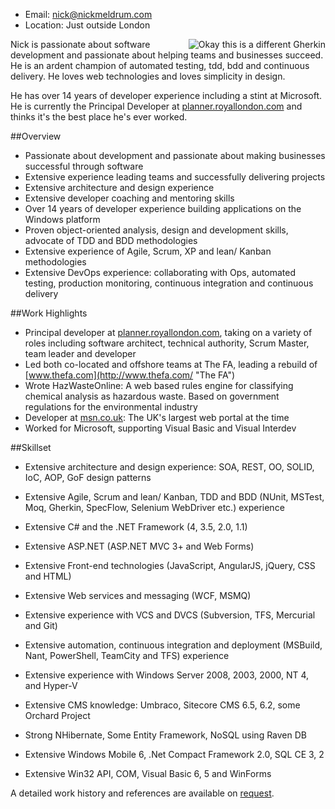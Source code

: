 ﻿  * Email: [nick@nickmeldrum.com](mailto:nick@nickmeldrum.com "Email nick")
  * Location: Just outside London
 
<img src="/media/me 128 wide.jpg" style="float: right;padding-left: 20px;" alt="Okay this is a different Gherkin"></img>
Nick is passionate about software development and passionate about helping teams and businesses succeed. He is an ardent champion of automated testing, tdd, bdd and continuous delivery. He loves web technologies and loves simplicity in design.

He has over 14 years of developer experience including a stint at Microsoft. He is currently the Principal Developer at [planner.royallondon.com](https://planner.royallondon.com/ "Royal London Financial Planner") and thinks it's the best place he's ever worked.

##Overview
  * Passionate about development and passionate about making businesses successful through software
  * Extensive experience leading teams and successfully delivering projects
  * Extensive architecture and design experience
  * Extensive developer coaching and mentoring skills
  * Over 14 years of developer experience building applications on the Windows platform
  * Proven object-oriented analysis, design and development skills, advocate of TDD and BDD methodologies
  * Extensive experience of Agile, Scrum, XP and lean/ Kanban methodologies 
  * Extensive DevOps experience: collaborating with Ops, automated testing, production monitoring, continuous integration and continuous delivery

##Work Highlights
  * Principal developer at [planner.royallondon.com](https://planner.royallondon.com/ "Royal London Financial Planner"), taking on a variety of roles including software architect, technical authority, Scrum Master, team leader and developer
  * Led both co-located and offshore teams at The FA, leading a rebuild of [www.thefa.com](http://www.thefa.com/ "The FA") 
  * Wrote HazWasteOnline: A web based rules engine for classifying chemical analysis as hazardous waste. Based on government regulations for the environmental industry
  * Developer at [msn.co.uk](http://msn.co.uk/ "msn"): The UK's largest web portal at the time
  * Worked for Microsoft, supporting Visual Basic and Visual Interdev

##Skillset
  * Extensive architecture and design experience: SOA, REST, OO, SOLID, IoC, AOP, GoF design patterns
  * Extensive Agile, Scrum and lean/ Kanban, TDD and BDD (NUnit, MSTest, Moq, Gherkin, SpecFlow, Selenium WebDriver etc.) experience
  * Extensive C# and the .NET Framework (4, 3.5, 2.0, 1.1)
  * Extensive ASP.NET (ASP.NET MVC 3+ and Web Forms)
  * Extensive Front-end technologies (JavaScript, AngularJS, jQuery, CSS and HTML)
  * Extensive Web services and messaging (WCF, MSMQ)
  * Extensive experience with VCS and DVCS (Subversion, TFS, Mercurial and Git)
  * Extensive automation, continuous integration and deployment (MSBuild, Nant, PowerShell, TeamCity and TFS) experience
  * Extensive experience with Windows Server 2008, 2003, 2000, NT 4, and Hyper-V
 

  * Extensive CMS knowledge: Umbraco, Sitecore CMS 6.5, 6.2, some Orchard Project
  * Strong NHibernate, Some Entity Framework, NoSQL using Raven DB
  * Extensive Windows Mobile 6, .Net Compact Framework 2.0, SQL CE 3, 2
  * Extensive Win32 API, COM, Visual Basic 6, 5 and WinForms
 

A detailed work history and references are available on [request](mailto:nick@nickmeldrum.com "Email nick").
